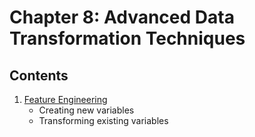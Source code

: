 # Chapter 8: Advanced Data Transformation Techniques

## Contents

1. [Feature Engineering](./01_Feature_Engineering.ipynb)
   - Creating new variables
   - Transforming existing variables
